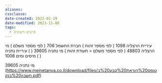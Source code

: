 ```yaml
---
aliases: 
cssclasse: 
date-created: 2022-01-19
date-modified: 2023-11-08
tags:
  - פרטים-חשובים
---
```


עיריית הרצליה 1098 ( לפי מספר זהות )
חברת החשמל 706 ( לפי מספר משלם )
מי הרצליה 48803 ( לפי מספר משלם = תעודת זהות )
מי נתניה 39605 ( )
עיריית נתניה מיסים ומים 1008 ( )

מי נתניה 39605 (https://www.meinetanya.co.il/download/files/טופס%20הוראת%20קבע%20בחשבון%20בנק.pdf)
